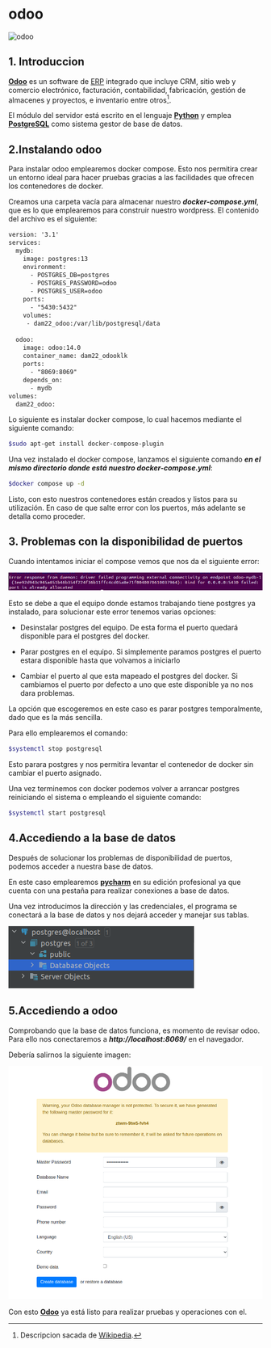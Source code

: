 # odoo

![odoo](https://upload.wikimedia.org/wikipedia/commons/a/a7/Odoo_Official_Logo.png)

## 1. Introduccion 


[**Odoo**](https://es.wikipedia.org/wiki/Odoo) es un software de [ERP](https://es.wikipedia.org/wiki/Planificaci%C3%B3n_de_recursos_empresariales) integrado que incluye CRM, sitio web y comercio electrónico, facturación, contabilidad, fabricación, gestión de almacenes y proyectos, e inventario entre otros[^1]. 

El módulo del servidor está escrito en el lenguaje [**Python**](https://es.wikipedia.org/wiki/Python) y emplea  [**PostgreSQL**](https://es.wikipedia.org/wiki/PostgreSQL) como sistema gestor de base de datos. 


## 2.Instalando odoo 


Para instalar odoo emplearemos docker compose. Esto nos permitira crear un entorno ideal para hacer pruebas gracias a las facilidades que ofrecen los contenedores de docker. 

Creamos una carpeta vacía para almacenar nuestro ***docker-compose.yml***, que es lo que emplearemos para construir nuestro wordpress. El contenido del archivo es el siguiente:

```MiniYAML
version: '3.1'
services:
  mydb:
    image: postgres:13
    environment:
      - POSTGRES_DB=postgres
      - POSTGRES_PASSWORD=odoo
      - POSTGRES_USER=odoo
    ports:
      - "5430:5432"
    volumes:
     - dam22_odoo:/var/lib/postgresql/data
  
  odoo:
    image: odoo:14.0
    container_name: dam22_odooklk
    ports:
      - "8069:8069"
    depends_on:
      - mydb
volumes:
  dam22_odoo:
```

Lo siguiente es instalar docker compose, lo cual hacemos mediante el siguiente comando:

```bash
$sudo apt-get install docker-compose-plugin
```

Una vez instalado el docker compose, lanzamos el siguiente comando ***en el mismo directorio donde está nuestro docker-compose.yml***:

```bash
$docker compose up -d
```

Listo, con esto nuestros contenedores están creados y listos para su utilización. En caso de que salte error con los puertos, más adelante se detalla como proceder.

## 3. Problemas con la disponibilidad de puertos

Cuando intentamos iniciar el compose vemos que nos da el siguiente error:


![Error](https://github.com/AlexFerMar/Imagenes/blob/main/Odoo/Captura%20desde%202023-01-19%2011-17-55.png)




Esto se debe a que el equipo donde estamos trabajando tiene postgres ya instalado, para solucionar este error tenemos varias opciones:

 - Desinstalar postgres del equipo. De esta forma el puerto quedará disponible para el postgres del docker.

 - Parar postgres en el equipo. Si simplemente paramos postgres el puerto estara disponible hasta que volvamos a iniciarlo
  
 - Cambiar el puerto al que esta mapeado el postgres del docker. Si cambiamos el puerto por defecto a uno que este disponible ya no nos dara problemas.
 

La opción que escogeremos en este caso es parar postgres temporalmente, dado que es la más sencilla. 


Para ello emplearemos el comando:

```bash
$systemctl stop postgresql
```

Esto parara postgres y nos permitira levantar el contenedor de docker sin cambiar el puerto asignado.

Una vez terminemos con docker podemos volver a arrancar postgres reiniciando el sistema o empleando el siguiente comando:

```bash
$systemctl start postgresql
```


## 4.Accediendo a la base de datos 

Después de solucionar los problemas de disponibilidad de puertos, podemos acceder a nuestra base de datos.

En este caso emplearemos [**pycharm**](https://www.jetbrains.com/es-es/pycharm/) en su edición profesional ya que cuenta con una pestaña para realizar conexiones a base de datos. 

Una vez introducimos la dirección y las credenciales, el programa se conectará a la base de datos y nos dejará acceder y manejar sus tablas.


![postgres](https://github.com/AlexFerMar/Imagenes/blob/main/Odoo/Captura%20desde%202023-01-20%2014-44-12.png)



## 5.Accediendo a odoo


Comprobando que la base de datos funciona, es momento de revisar odoo. Para ello nos conectaremos a ***http://localhost:8069/*** en el navegador.

Debería salirnos la siguiente imagen: 


![menu_odoo](https://github.com/AlexFerMar/Imagenes/blob/main/Odoo/Captura%20desde%202023-01-20%2014-48-35.png)



Con esto [**Odoo**](https://es.wikipedia.org/wiki/Odoo) ya está listo para realizar pruebas y operaciones con el.


[^1]: Descripcion sacada de [Wikipedia](https://es.wikipedia.org/wiki/Odoo).

